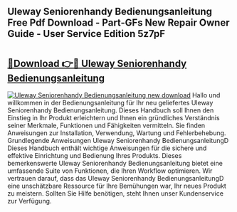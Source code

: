 ## Uleway Seniorenhandy Bedienungsanleitung Free Pdf Download - Part-GFs New Repair Owner Guide - User Service Edition 5z7pF

# <h2><a href="http://df19z8e.blite.top/?on=Uleway+Seniorenhandy+Bedienungsanleitung">🔗Download 👉🔴 Uleway Seniorenhandy Bedienungsanleitung</a></h2>

[![Uleway Seniorenhandy Bedienungsanleitung new download](https://i.imgur.com/lujVjoI.png)](http://df19z8e.blite.top/?on=Uleway+Seniorenhandy+Bedienungsanleitung)
Hallo und willkommen in der Bedienungsanleitung für Ihr neu geliefertes Uleway Seniorenhandy Bedienungsanleitung. Dieses Handbuch soll Ihnen den Einstieg in Ihr Produkt erleichtern und Ihnen ein gründliches Verständnis seiner Merkmale, Funktionen und Fähigkeiten vermitteln. Sie finden Anweisungen zur Installation, Verwendung, Wartung und Fehlerbehebung. Grundlegende Anweisungen Uleway Seniorenhandy BedienungsanleitungD Dieses Handbuch enthält wichtige Anweisungen für die sichere und effektive Einrichtung und Bedienung Ihres Produkts. Dieses bemerkenswerte Uleway Seniorenhandy Bedienungsanleitung bietet eine umfassende Suite von Funktionen, die Ihren Workflow optimieren. Wir vertrauen darauf, dass das Uleway Seniorenhandy BedienungsanleitungD eine unschätzbare Ressource für Ihre Bemühungen war, Ihr neues Produkt zu meistern. Sollten Sie Hilfe benötigen, steht Ihnen unser Kundenservice zur Verfügung.
